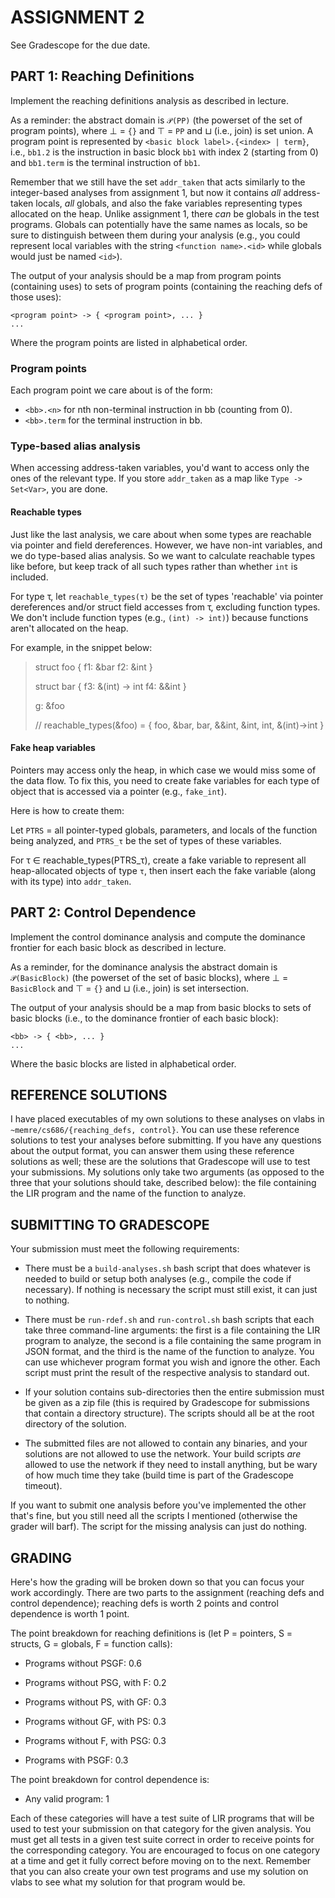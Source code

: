 # ASSIGNMENT 2

See Gradescope for the due date.

## PART 1: Reaching Definitions

Implement the reaching definitions analysis as described in lecture.

As a reminder: the abstract domain is `𝒫(PP)` (the powerset of the set of
program points), where ⊥ = `{}` and ⊤ = `PP` and ⊔ (i.e., join) is set union. A
program point is represented by `<basic block label>.{<index> | term}`, i.e.,
`bb1.2` is the instruction in basic block `bb1` with index 2 (starting from 0)
and `bb1.term` is the terminal instruction of `bb1`.

Remember that we still have the set `addr_taken` that acts similarly to the
integer-based analyses from assignment 1, but now it contains _all_
address-taken locals, _all_ globals, and also the fake variables representing
types allocated on the heap. Unlike assignment 1, there _can_ be globals in the
test programs. Globals can potentially have the same names as locals, so be sure
to distinguish between them during your analysis (e.g., you could represent
local variables with the string `<function name>.<id>` while globals would just
be named `<id>`).

The output of your analysis should be a map from program points (containing
uses) to sets of program points (containing the reaching defs of those uses):

```
<program point> -> { <program point>, ... }
...
```

Where the program points are listed in alphabetical order.

### Program points

Each program point we care about is of the form:

- `<bb>.<n>` for nth non-terminal instruction in bb (counting from 0).
- `<bb>.term` for the terminal instruction in bb.

### Type-based alias analysis

When accessing address-taken variables, you'd want to access only the ones of the relevant type.
If you store `addr_taken` as a map like `Type -> Set<Var>`, you are done.

#### Reachable types

Just like the last analysis, we care about when some types are reachable via pointer and field dereferences.
However, we have non-int variables, and we do type-based alias analysis.  So we want to calculate reachable types like before, but keep track of all such types rather than whether `int` is included. 

For type τ, let `reachable_types(τ)` be the set of types 'reachable' via pointer dereferences and/or struct field accesses from τ, excluding function types.
We don't include function types (e.g., `(int) -> int)`) because functions aren't allocated on the heap.

For example, in the snippet below:

>    struct foo {
>      f1: &bar
>      f2: &int
>    }
>    
>    struct bar {
>      f3: &(int) -> int
>      f4: &&int
>    }
>    
>    g: &foo
>    
>    // reachable_types(&foo) = { foo, &bar, bar, &&int, &int, int, &(int)->int }

#### Fake heap variables

Pointers may access only the heap, in which case we would miss some of the data flow.
To fix this, you need to create fake variables for each type of object that is accessed via a pointer (e.g., `fake_int`).

Here is how to create them:

Let `PTRS` = all pointer-typed globals, parameters, and locals of the function being analyzed, and `PTRS_τ` be the set of types of these variables.

For τ ∈ reachable_types(PTRS_τ),
   create a fake variable to represent all heap-allocated objects of type `τ`,
   then insert each the fake variable (along with its type) into `addr_taken`.

## PART 2: Control Dependence

Implement the control dominance analysis and compute the dominance frontier for each basic block as described in lecture.

As a reminder, for the dominance analysis the abstract domain is `𝒫(BasicBlock)` (the powerset of the set of basic blocks), where ⊥ = `BasicBlock` and ⊤ = `{}` and ⊔ (i.e., join) is set intersection.

The output of your analysis should be a map from basic blocks to sets of basic blocks (i.e., to the dominance frontier of each basic block):

```
<bb> -> { <bb>, ... }
...
```

Where the basic blocks are listed in alphabetical order.

## REFERENCE SOLUTIONS

I have placed executables of my own solutions to these analyses on vlabs in
`~memre/cs686/{reaching_defs, control}`. You can use these reference solutions
to test your analyses before submitting. If you have any questions about the
output format, you can answer them using these reference solutions as well;
these are the solutions that Gradescope will use to test your submissions. My
solutions only take two arguments (as opposed to the three that your solutions
should take, described below): the file containing the LIR program and the name
of the function to analyze.

## SUBMITTING TO GRADESCOPE

Your submission must meet the following requirements:

- There must be a `build-analyses.sh` bash script that does whatever is needed
  to build or setup both analyses (e.g., compile the code if necessary). If
  nothing is necessary the script must still exist, it can just to nothing.

- There must be `run-rdef.sh` and `run-control.sh` bash scripts that each take
  three command-line arguments: the first is a file containing the LIR program
  to analyze, the second is a file containing the same program in JSON format,
  and the third is the name of the function to analyze. You can use whichever
  program format you wish and ignore the other. Each script must print the
  result of the respective analysis to standard out.

- If your solution contains sub-directories then the entire submission must be
  given as a zip file (this is required by Gradescope for submissions that
  contain a directory structure). The scripts should all be at the root
  directory of the solution.

- The submitted files are not allowed to contain any binaries, and your
  solutions are not allowed to use the network. Your build scripts _are_ allowed
  to use the network if they need to install anything, but be wary of how much
  time they take (build time is part of the Gradescope timeout).

If you want to submit one analysis before you've implemented the other that's
fine, but you still need all the scripts I mentioned (otherwise the grader will
barf). The script for the missing analysis can just do nothing.

## GRADING

Here's how the grading will be broken down so that you can focus your work accordingly. There are two parts to the assignment (reaching defs and control dependence); reaching defs is worth 2 points and control dependence is worth 1 point.

The point breakdown for reaching definitions is (let P = pointers, S = structs, G = globals, F = function calls):

- Programs without PSGF: 0.6

- Programs without PSG, with F: 0.2

- Programs without PS, with GF: 0.3

- Programs without GF, with PS: 0.3

- Programs without F, with PSG: 0.3

- Programs with PSGF: 0.3

The point breakdown for control dependence is:

- Any valid program: 1

Each of these categories will have a test suite of LIR programs that will be
used to test your submission on that category for the given analysis. You must
get all tests in a given test suite correct in order to receive points for the
corresponding category. You are encouraged to focus on one category at a time
and get it fully correct before moving on to the next. Remember that you can
also create your own test programs and use my solution on vlabs to see what my
solution for that program would be.
